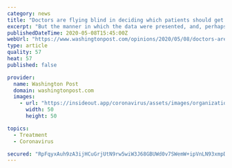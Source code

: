 ```yaml
---
category: news
title: "Doctors are flying blind in deciding which patients should get remdesivir for covid-19"
excerpt: "But the manner in which the data were presented, and, perhaps more importantly, how they were not, have left physicians and patients with more questions than answers about when, how and to whom this treatment might be given."
publishedDateTime: 2020-05-08T15:45:00Z
webUrl: "https://www.washingtonpost.com/opinions/2020/05/08/doctors-are-flying-blind-deciding-which-patients-should-get-remdesivir-covid-19/"
type: article
quality: 57
heat: 57
published: false

provider:
  name: Washington Post
  domain: washingtonpost.com
  images:
    - url: "https://insideout.app/coronavirus/assets/images/organizations/washingtonpost.com-50x50.jpg"
      width: 50
      height: 50

topics:
  - Treatment
  - Coronavirus

secured: "RpFqyxAuh9zA3ijHCuGrjUtN9rw5wiW3J68GBUWd0v7SWemW+ipVnLN93xmpDiG0NZRLyAVkIsbtgQMkFC3lip/zGdEkdcrmTN3yf0Ksi1cSk5u0c/4m932uzoHU6vtAb9Q3BHPyUTkkzMUNZavUoGyUj2GcwmSETYW3yVQWveeeGIe4z83397bkfLbM/36a0uPOusj8NpHkC3oL8cL0JY4oZUth0oYcbZt2qQjtnWS5yqcvPcrMbUJai1W8micr+F2s8OagDKPkUMvmnbfq1CnD2Kabz8Z7pscvaaScWAntRLvxXAiM5TkLfW7ZrzBRfeGWOkkEylyhb0XJMh7Vi/ezdY7KtqAKgX9WBLgco6Vf6nGiQJHjTNtCB3v1ZwW4239aKp5GXTuTm3i5U/EvylS+I6Qjnr9CrpmnKKBbKsgv5q3DccPYjQKoZwNnxRFiVFlqd5J0sKaBf2/7L5D512abNHYALJd+g5YSckN3t/Q=;cIsUHlAX8GEC4ZPLXg4mpQ=="
---
```



